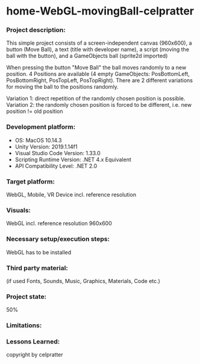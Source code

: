 # home-WebGL-movingBall-celpratter

### Project description: 
This simple project consists of a screen-independent canvas (960x600), a button (Move Ball), a text (title with developer name), a script (moving the ball with the button), and a GameObjects ball (sprite2d imported)

When pressing the button "Move Ball" the ball moves randomly to a new position. 4 Positions are available (4 empty GameObjects: PosBottomLeft, PosBottomRight, PosTopLeft, PosTopRight). There are 2 different variations for moving the ball to the positions randomly.

Variation 1: direct repetition of the randomly chosen position is possible.
Variation 2: the randomly chosen position is forced to be different, i.e. new position != old position 

### Development platform: 
- OS: MacOS 10.14.3
- Unity Version: 2019.1.14f1
- Visual Studio Code Version: 1.33.0
- Scripting Runtime Version: .NET 4.x Equivalent
- API Compatibility Level: .NET 2.0

### Target platform: 
WebGL, Mobile, VR Device incl. reference resolution 

### Visuals: 
WebGL incl. reference resolution 960x600

### Necessary setup/execution steps: 
WebGL has to be installed

### Third party material: 
(if used Fonts, Sounds, Music, Graphics, Materials, Code etc.)

### Project state: 
50%

### Limitations: 

### Lessons Learned: 


copyright by celpratter
